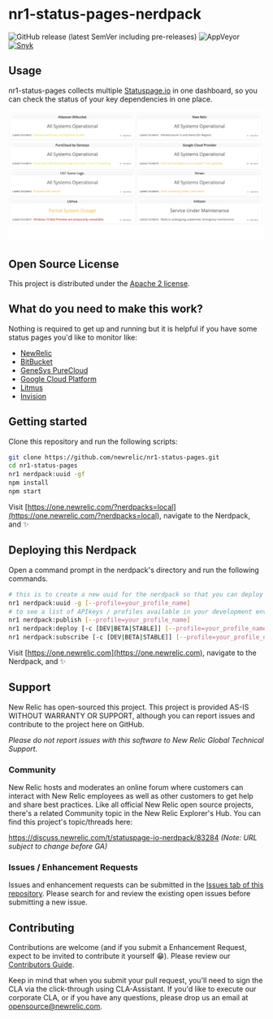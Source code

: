 # nr1-status-pages-nerdpack

![GitHub release (latest SemVer including pre-releases)](https://img.shields.io/github/v/release/newrelic/nr1-status-pages?include_prereleases&sort=semver) ![AppVeyor](https://img.shields.io/appveyor/ci/newrelic/nr1-status-pages) [![Snyk](https://snyk.io/test/github/newrelic/nr1-status-pages/badge.svg)](https://snyk.io/test/github/newrelic/nr1-status-pages)

## Usage

nr1-status-pages collects multiple [Statuspage.io](https://www.statuspage.io) in one dashboard, so you can check the status of your key dependencies in one place.

![Screenshot #1](screenshots/dashboard-view.png)

## Open Source License

This project is distributed under the [Apache 2 license](LICENSE).

## What do you need to make this work?

Nothing is required to get up and running but it is helpful if you have some status pages you'd like to monitor like:

- [NewRelic](https://status.newrelic.com/)
- [BitBucket](https://bitbucket.status.atlassian.com/)
- [GeneSys PureCloud](https://status.mypurecloud.com/)
- [Google Cloud Platform](https://status.cloud.google.com/)
- [Litmus](https://status.litmus.com/)
- [Invision](https://status.invisionapp.com/)


## Getting started

Clone this repository and run the following scripts:

```bash
git clone https://github.com/newrelic/nr1-status-pages.git
cd nr1-status-pages
nr1 nerdpack:uuid -gf
npm install
npm start
```

Visit [https://one.newrelic.com/?nerdpacks=local](https://one.newrelic.com/?nerdpacks=local), navigate to the Nerdpack, and :sparkles:

## Deploying this Nerdpack

Open a command prompt in the nerdpack's directory and run the following commands.

```bash
# this is to create a new uuid for the nerdpack so that you can deploy it to your account
nr1 nerdpack:uuid -g [--profile=your_profile_name]
# to see a list of APIkeys / profiles available in your development environment, run nr1 credentials:list
nr1 nerdpack:publish [--profile=your_profile_name]
nr1 nerdpack:deploy [-c [DEV|BETA|STABLE]] [--profile=your_profile_name]
nr1 nerdpack:subscribe [-c [DEV|BETA|STABLE]] [--profile=your_profile_name]
```

Visit [https://one.newrelic.com](https://one.newrelic.com), navigate to the Nerdpack, and :sparkles:

## Support

New Relic has open-sourced this project. This project is provided AS-IS WITHOUT WARRANTY OR SUPPORT, although you can report issues and contribute to the project here on GitHub.

_Please do not report issues with this software to New Relic Global Technical Support._

### Community

New Relic hosts and moderates an online forum where customers can interact with New Relic employees as well as other customers to get help and share best practices. Like all official New Relic open source projects, there's a related Community topic in the New Relic Explorer's Hub. You can find this project's topic/threads here:

https://discuss.newrelic.com/t/statuspage-io-nerdpack/83284
*(Note: URL subject to change before GA)*

### Issues / Enhancement Requests

Issues and enhancement requests can be submitted in the [Issues tab of this repository](../../issues). Please search for and review the existing open issues before submitting a new issue.

## Contributing

Contributions are welcome (and if you submit a Enhancement Request, expect to be invited to contribute it yourself :grin:). Please review our [Contributors Guide](CONTRIBUTING.md).

Keep in mind that when you submit your pull request, you'll need to sign the CLA via the click-through using CLA-Assistant. If you'd like to execute our corporate CLA, or if you have any questions, please drop us an email at opensource@newrelic.com.
